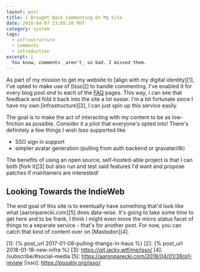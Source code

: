 ```yaml
---
layout: post
title: I Brought Back Commenting On My Site
date: 2018-04-07 23:05:10 PDT
category: system
tags:
  - infrastructure
  - comments
  - introduction
excerpt: |
  You know, comments _aren't_ so bad. I missed them.
---
```


As part of my mission to get my website to [align with my digital identity][1],
I've opted to make use of [Isso][] to handle commenting. I've enabled it for
every blog post _and_ to each of the [FAQ](/faq/) pages. This way, I can see
that feedback and fold it back into the site a lot easier. I'm a bit fortunate
since I have my own [infrastructure][2], I can just spin up this service easily.

The goal is to make the act of interacting with my content to be as low-friction
as possible. Consider it a pilot that everyone's opted into! There's definitely
a few things I wish Isso supported like

  * SSO sign in support
  * simpler avatar generation (pulling from auth backend or gravatar/ilk)

The benefits of using an open source, self-hosted-able project is that I can
both [fork it][3] but also run and test said features I'd want and propose
patches if maintainers are interested!

## Looking Towards the IndieWeb

The end goal of this site is to eventually have something that'd look like
what [aaronparecki.com][5] does data-wise. It's going to take
some time to get here and to be frank, I think I might even move the micro
status facet of things to a separate service - that's for another post. For now,
you can catch that kind of content over on [Mastodon][4].

[1]: {% post_url 2017-01-08-pulling-thangs-in-haus %}
[2]: {% post_url 2018-01-18-new-infra %}
[3]: https://git.jacky.wtf/me/isso/
[4]: /subscribe/#social-media
[5]: https://aaronparecki.com/2018/04/01/39/q1-review
[isso]: https://posativ.org/isso/
